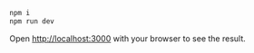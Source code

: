 
```bash
npm i
npm run dev
```

Open [http://localhost:3000](http://localhost:3000) with your browser to see the result.
